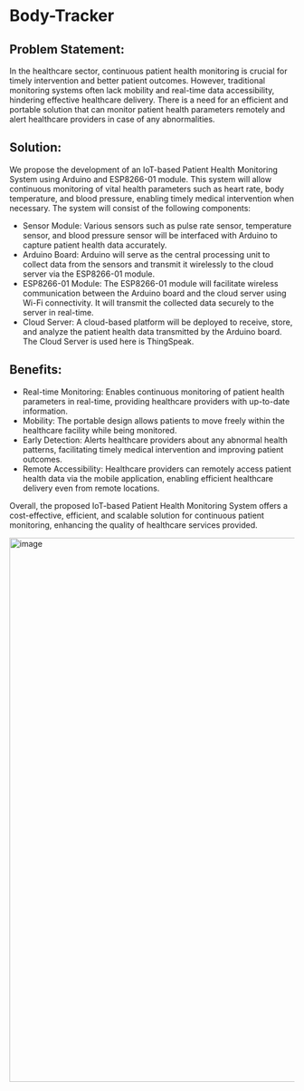 # Body-Tracker

## Problem Statement:
In the healthcare sector, continuous patient health monitoring is crucial for timely intervention and better patient outcomes. However, traditional monitoring systems often lack mobility and real-time data accessibility, hindering effective healthcare delivery. There is a need for an efficient and portable solution that can monitor patient health parameters remotely and alert healthcare providers in case of any abnormalities.

## Solution:
We propose the development of an IoT-based Patient Health Monitoring System using Arduino and ESP8266-01 module. This system will allow continuous monitoring of vital health parameters such as heart rate, body temperature, and blood pressure, enabling timely medical intervention when necessary. The system will consist of the following components:

- Sensor Module: Various sensors such as pulse rate sensor, temperature sensor, and blood pressure sensor will be interfaced with Arduino to capture patient health data accurately.
- Arduino Board: Arduino will serve as the central processing unit to collect data from the sensors and transmit it wirelessly to the cloud server via the ESP8266-01 module.
- ESP8266-01 Module: The ESP8266-01 module will facilitate wireless communication between the Arduino board and the cloud server using Wi-Fi connectivity. It will transmit the collected data securely to the server in real-time.
- Cloud Server: A cloud-based platform will be deployed to receive, store, and analyze the patient health data transmitted by the Arduino board. The Cloud Server is used here is ThingSpeak.

## Benefits:

- Real-time Monitoring: Enables continuous monitoring of patient health parameters in real-time, providing healthcare providers with up-to-date information.
- Mobility: The portable design allows patients to move freely within the healthcare facility while being monitored.
- Early Detection: Alerts healthcare providers about any abnormal health patterns, facilitating timely medical intervention and improving patient outcomes.
- Remote Accessibility: Healthcare providers can remotely access patient health data via the mobile application, enabling efficient healthcare delivery even from remote locations.

Overall, the proposed IoT-based Patient Health Monitoring System offers a cost-effective, efficient, and scalable solution for continuous patient monitoring, enhancing the quality of healthcare services provided.

<img width="960" alt="image" src="">
